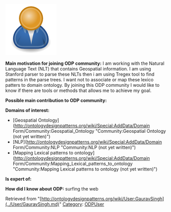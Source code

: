 [![Image:ODPUser.png](../images/a/a6/ODPUser.png)](../Image/ODPUser.png.md "Image:ODPUser.png")




  





__Main motivation for joining ODP community:__ I am working with the Natural Language Text (NLT) that contains Geospatial information. I am using Stanford parser to parse these NLTs then i am using Tregex tool to find patterns in the parse trees. I want not to associate or map these lexico patters to domain ontology. By joining this ODP community I would like to know if there are tools or methods that allows me to achieve my goal.


__Possible main contribution to ODP community:__


__Domains of interest:__



* [Geospatial Ontology](http://ontologydesignpatterns.org/wiki/Special:AddData/Domain Form/Community:Geospatial_Ontology "Community:Geospatial Ontology (not yet written)")
* [NLP](http://ontologydesignpatterns.org/wiki/Special:AddData/Domain Form/Community:NLP "Community:NLP (not yet written)")
* [Mapping Lexical patterns to ontology](http://ontologydesignpatterns.org/wiki/Special:AddData/Domain Form/Community:Mapping_Lexical_patterns_to_ontology "Community:Mapping Lexical patterns to ontology (not yet written)")


__Is expert of:__


  

__How did I know about ODP:__ surfing the web






Retrieved from "[http://ontologydesignpatterns.org/wiki/User:GauravSingh](../User/GauravSingh.md)"
 [Category](http://ontologydesignpatterns.org/wiki/Special:Categories "Special:Categories"): [ODPUser](../Category/ODPUser.md "Category:ODPUser")